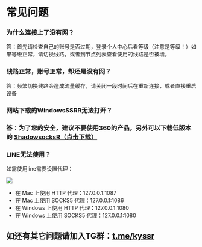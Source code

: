 # 常见问题

### 为什么连接上了没有网？

答：首先请检查自己的账号是否过期，登录个人中心后看等级（注意是等级！）如果等级正常，请切换线路，或者到节点列表查看使用的线路是否被墙。

### 线路正常，账号正常，却还是没有网？

答：频繁切换线路会造成流量缓存，请关闭一段时间后在重新连接，或者直接重启设备

### 网站下载的WindowsSSRR无法打开？

### 答：为了您的安全，建议不要使用360的产品，另外可以下载低版本的  [ShadowsocksR（点击下载）](https://keyun.me/ssr-download/ShadowsocksR.zip)

### LINE无法使用？

如需使用line需要设置代理：

![](https://www.590103.idv.tw/blog/wp-content/uploads/2016/10/1.jpg)

* 在 Mac 上使用 HTTP 代理：127.0.0.1:1087
* 在 Mac 上使用 SOCKS5 代理：127.0.0.1:1086
* 在 Windows 上使用 HTTP 代理：127.0.0.1:1080
* 在 Windows 上使用 SOCKS5 代理：127.0.0.1:1080

## 如还有其它问题请加入TG群：[t.me/kyssr](https://t.me/kyssr)

